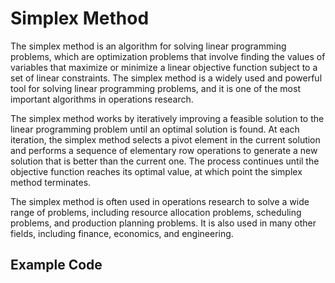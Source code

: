 # Simplex Method

The simplex method is an algorithm for solving linear programming problems,
which are optimization problems that involve finding the values of variables
that maximize or minimize a linear objective function subject to a set of
linear constraints. The simplex method is a widely used and powerful tool for
solving linear programming problems, and it is one of the most important
algorithms in operations research.

The simplex method works by iteratively improving a feasible solution to the
linear programming problem until an optimal solution is found. At each
iteration, the simplex method selects a pivot element in the current solution
and performs a sequence of elementary row operations to generate a new solution
that is better than the current one. The process continues until the objective
function reaches its optimal value, at which point the simplex method
terminates.

The simplex method is often used in operations research to solve a wide range
of problems, including resource allocation problems, scheduling problems, and
production planning problems. It is also used in many other fields, including
finance, economics, and engineering.

## Example Code

```r
```
